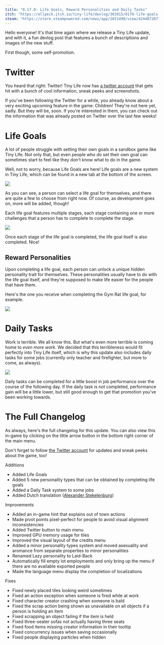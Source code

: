 ```yaml
---
title: "0.17.0: Life Goals, Reward Personalities and Daily Tasks"
itch: "https://ellpeck.itch.io/tiny-life/devlog/303915/0170-life-goals-reward-personalities-and-daily-tasks"
steam: "https://store.steampowered.com/news/app/1651490/view/4244072077610086379"
---
```


Hello everyone! It's that time again where we release a Tiny Life update, and with it, a fun devlog post that features a bunch of descriptions and images of the new stuff.

First though, some self-promotion.

# Twitter
You heard that right: Twitter! Tiny Life now has [a twitter account](https://twitter.com/TinyLifeGame) that gets hit with a bunch of cool information, sneak peeks and screenshots.

If you've been following the Twitter for a while, you already know about a very exciting upcoming feature in the game: Children! They're not here yet, sadly. But they will be, soon. If you're interested in them, you can check out the information that was already posted on Twitter over the last few weeks!

# Life Goals
A lot of people struggle with setting their own goals in a sandbox game like Tiny Life. Not only that, but even people who *do* set their own goal can sometimes start to feel like they don't know what to do in the game.

Well, not to worry, because Life Goals are here! Life goals are a new system in Tiny Life, which can be found in a new tab at the bottom of the screen.

![](https://img.itch.zone/aW1nLzcyMDQxNjgucG5n/original/J4KEfu.png)

As you can see, a person can select a life goal for themselves, and there are quite a few to choose from right now. Of course, as development goes on, more will be added, though!

Each life goal features multiple stages, each stage containing one or more challenges that a person has to complete to complete the stage.

![](https://img.itch.zone/aW1nLzcyMDQxNzkucG5n/original/ANHKmX.png)

Once each stage of the life goal is completed, the life goal itself is also completed. Nice!

## Reward Personalities
Upon completing a life goal, each person can unlock a unique hidden personality trait for themselves. These personalities usually have to do with the life goal itself, and they're supposed to make life easier for the people that have them.

Here's the one you receive when completing the Gym Rat life goal, for example.

![](https://img.itch.zone/aW1nLzcyMDQxODQucG5n/original/Co9gjH.png)

# Daily Tasks
Work is terrible. We all know this. But what's even more terrible is coming home to *even more work*. We decided that this terribleness would fit perfectly into Tiny Life itself, which is why this update also includes daily tasks for some jobs (currently only teacher and firefighter, but more to come, as always).

![](https://img.itch.zone/aW1nLzcyMDQxOTcucG5n/original/4mqWWP.png)

Daily tasks can be completed for a little boost in job performance over the course of the following day. If the daily task is not completed, performance gain will be a little lower, but still good enough to get that promotion you've been working towards.

# The Full Changelog
As always, here's the full changelog for this update. You can also view this in-game by clicking on the little arrow button in the bottom right corner of the main menu.

Don't forget to follow [the Twitter account](https://twitter.com/TinyLifeGame) for updates and sneak peeks about the game, too!

Additions
- Added Life Goals
- Added 5 new personality types that can be obtained by completing life goals
- Added a Daily Task system to some jobs
- Added Dutch translation ([Alexander Stekelenburg](https://twitter.com/superaxander))

Improvements
- Added an in-game hint that explains out of town actions
- Made pivot points pixel-perfect for people to avoid visual alignment inconsistencies
- Added Twitter button to main menu
- Improved GPU memory usage for tiles
- Improved the visual layout of the credits menu
- Added a minor personality types system and moved asexuality and aromance from separate properties to minor personalities
- Renamed Lazy personality to Laid-Back
- Automatically fill empty lot employments and only bring up the menu if there are no available exported people
- Made the language menu display the completion of localizations

Fixes
- Fixed newly placed tiles looking weird sometimes
- Fixed an action exception when someone is fired while at work
- Fixed character creator crashing when someone is bald
- Fixed the scrap action being shown as unavailable on all objects if a person is holding an item
- Fixed scrapping an object failing if the item is held
- Fixed three-seater sofas not actually having three seats
- Fixed food items missing creator information in their tooltip
- Fixed concurrency issues when saving occasionally
- Fixed people displaying particles when hidden
